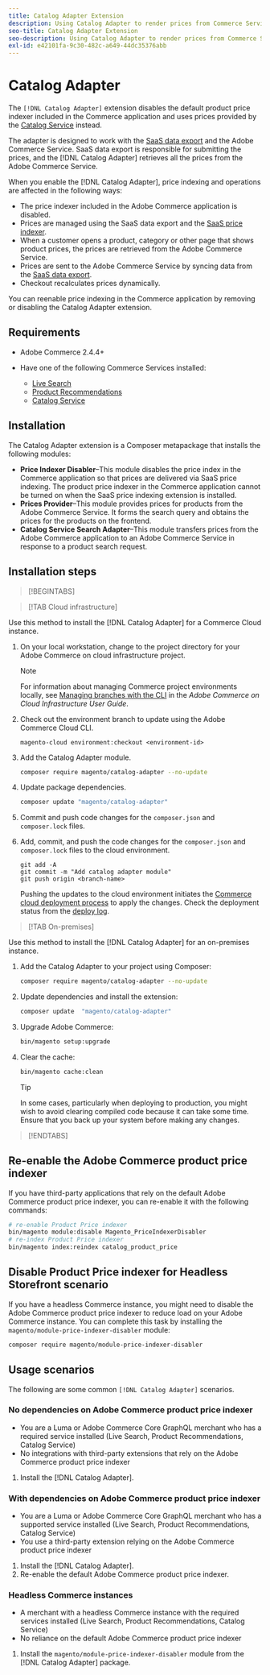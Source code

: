 ```yaml
---
title: Catalog Adapter Extension
description: Using Catalog Adapter to render prices from Commerce Services
seo-title: Catalog Adapter Extension
seo-description: Using Catalog Adapter to render prices from Commerce Services
exl-id: e42101fa-9c30-482c-a649-44dc35376abb
---
```

# Catalog Adapter

The `[!DNL Catalog Adapter]` extension disables the default product price indexer included in the Commerce application and uses prices provided by the [Catalog Service](../catalog-service/overview.md) instead.

The adapter is designed to work with the [SaaS data export](../data-export/overview.md) and the Adobe Commerce Service. SaaS data export is responsible for submitting the prices, and the [!DNL Catalog Adapter] retrieves all the prices from the Adobe Commerce Service.

When you enable the [!DNL Catalog Adapter], price indexing and operations are affected in the following ways:

- The price indexer included in the Adobe Commerce application is disabled.
- Prices are managed using the SaaS data export and the [SaaS price indexer](price-indexing.md).
- When a customer opens a product, category or other page that shows product prices, the prices are retrieved from the Adobe Commerce Service.
- Prices are sent to the Adobe Commerce Service by syncing data from the [SaaS data export](../data-export/overview.md).
- Checkout recalculates prices dynamically.

 You can reenable price indexing in the Commerce application by removing or disabling the Catalog Adapter extension.

## Requirements

- Adobe Commerce 2.4.4+
- Have one of the following Commerce Services installed:

  - [Live Search](../live-search/install.md)
  - [Product Recommendations](../product-recommendations/install-configure.md)
  - [Catalog Service](../catalog-service/installation.md)

## Installation

The Catalog Adapter extension is a Composer metapackage that installs the following modules:

- **Price Indexer Disabler**–This module disables the price index in the Commerce application so that prices are delivered via SaaS price indexing. The product price indexer in the Commerce application cannot be turned on when the SaaS price indexing extension is installed.
- **Prices Provider**–This module provides prices for products from the Adobe Commerce Service. It forms the search query and obtains the prices for the products on the frontend.
- **Catalog Service Search Adapter**–This module transfers prices from the Adobe Commerce application to an Adobe Commerce Service in response to a product search request.

## Installation steps

>[!BEGINTABS]

>[!TAB Cloud infrastructure]

Use this method to install the [!DNL Catalog Adapter] for a Commerce Cloud instance.

1. On your local workstation, change to the project directory for your Adobe Commerce on cloud infrastructure project.

   >[!NOTE]
   >
   >For information about managing Commerce project environments locally, see [Managing branches with the CLI](https://experienceleague.adobe.com/en/docs/commerce-cloud-service/user-guide/develop/cli-branches) in the _Adobe Commerce on Cloud Infrastructure User Guide_.

1. Check out the environment branch to update using the Adobe Commerce Cloud CLI.

   ```shell
   magento-cloud environment:checkout <environment-id>
   ```

1. Add the Catalog Adapter module.

   ```bash
   composer require magento/catalog-adapter --no-update
   ```

1. Update package dependencies.

   ```bash
   composer update "magento/catalog-adapter"
   ```

1. Commit and push code changes for the `composer.json` and `composer.lock` files.

1. Add, commit, and push the code changes for the `composer.json` and `composer.lock` files to the cloud environment.

   ```shell
   git add -A
   git commit -m "Add catalog adapter module"
   git push origin <branch-name>
   ```

   Pushing the updates to the cloud environment initiates the [Commerce cloud deployment process](https://experienceleague.adobe.com/en/docs/commerce-cloud-service/user-guide/develop/deploy/process) to apply the changes. Check the deployment status from the [deploy log](https://experienceleague.adobe.com/en/docs/commerce-cloud-service/user-guide/develop/test/log-locations#deploy-log).

>[!TAB On-premises]

Use this method to install the [!DNL Catalog Adapter] for an on-premises instance.

1. Add the Catalog Adapter to your project using Composer:

   ```bash
   composer require magento/catalog-adapter --no-update
   ```

1. Update dependencies and install the extension:

   ```bash
   composer update  "magento/catalog-adapter"
   ```

1. Upgrade Adobe Commerce:

   ```bash
   bin/magento setup:upgrade
   ```

1. Clear the cache:

   ```bash
   bin/magento cache:clean
   ```

   >[!TIP]
   >
   >In some cases, particularly when deploying to production, you might wish to avoid clearing compiled code because it can take some time. Ensure that you back up your system before making any changes.

>[!ENDTABS]


## Re-enable the Adobe Commerce product price indexer

If you have third-party applications that rely on the default Adobe Commerce product price indexer, you can re-enable it with the following commands:

```bash
# re-enable Product Price indexer
bin/magento module:disable Magento_PriceIndexerDisabler
# re-index Product Price indexer
bin/magento index:reindex catalog_product_price
```

## Disable Product Price indexer for Headless Storefront scenario

If you have a headless Commerce instance, you might need to disable the Adobe Commerce product price indexer to reduce load on your Adobe Commerce instance. You can complete this task by installing the `magento/module-price-indexer-disabler` module:

```bash
composer require magento/module-price-indexer-disabler
```

## Usage scenarios

The following are some common `[!DNL Catalog Adapter]` scenarios.

### No dependencies on Adobe Commerce product price indexer

- You are a Luma or Adobe Commerce Core GraphQL merchant who has a required service installed (Live Search, Product Recommendations, Catalog Service)
- No integrations with third-party extensions that rely on the Adobe Commerce product price indexer

1. Install the [!DNL Catalog Adapter].

### With dependencies on Adobe Commerce product price indexer

- You are a Luma or Adobe Commerce Core GraphQL merchant who has a supported service installed (Live Search, Product Recommendations, Catalog Service)
- You use a third-party extension relying on the Adobe Commerce product price indexer

1. Install the [!DNL Catalog Adapter].
1. Re-enable the default Adobe Commerce product price indexer.

### Headless Commerce instances

- A merchant with a headless Commerce instance with the required services installed (Live Search, Product Recommendations, Catalog Service)
- No reliance on the default Adobe Commerce product price indexer

1. Install the `magento/module-price-indexer-disabler` module from the [!DNL Catalog Adapter] package.
